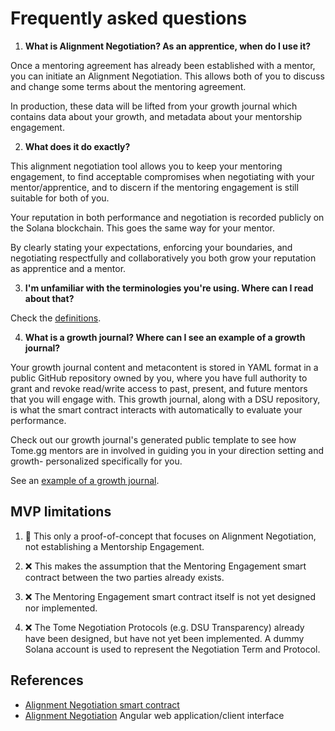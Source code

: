 # Frequently asked questions

1. **What is Alignment Negotiation? As an apprentice, when do I use it?**

Once a mentoring agreement has already been established with a mentor, you can
initiate an Alignment Negotiation. This allows both of you to discuss and change
some terms about the mentoring agreement.

In production, these data will be lifted from your growth journal which
contains data about your growth, and metadata about your mentorship engagement.

2. **What does it do exactly?**

This alignment negotiation tool allows you to keep your mentoring engagement, to find
acceptable compromises when negotiating with your mentor/apprentice, and to discern 
if the mentoring engagement is still suitable for both of you.

Your reputation in both performance and negotiation is recorded publicly on the Solana blockchain.
This goes the same way for your mentor.

By clearly stating your expectations, enforcing your boundaries, and negotiating respectfully and
collaboratively you both grow your reputation as apprentice and a mentor.

3. **I'm unfamiliar with the terminologies you're using. Where can I read about that?**

Check the [definitions](definitions.md).

4. **What is a growth journal? Where can I see an example of a growth journal?**

Your growth journal content and metacontent is stored in YAML format in a public GitHub repository owned by you, where you have full authority to grant and revoke read/write access to past, present, and future mentors that you will engage with. This growth journal, along with a DSU repository, is what the smart contract interacts with automatically to evaluate your performance.

Check out our growth journal's generated public template to see how Tome.gg mentors are in involved in guiding you in your direction setting and growth- personalized specifically for you.

See an [example of a growth journal](https://www.tome.gg/assets/growth-report.pdf).

## MVP limitations

1. 📝 This only a proof-of-concept that focuses on Alignment Negotiation, not establishing a Mentorship Engagement.

2. ❌ This makes the assumption that the Mentoring Engagement smart contract between the two parties already exists.

3. ❌ The Mentoring Engagement smart contract itself is not yet designed nor implemented.

4. ❌ The Tome Negotiation Protocols (e.g. DSU Transparency) already have been designed, but have not yet been implemented.
A dummy Solana account is used to represent the Negotiation Term and Protocol.


## References

- [Alignment Negotiation smart contract](https://github.com/tome-gg/negotiation-protocols)
- [Alignment Negotiation](https://github.com/tome-gg/alignment) Angular web application/client interface